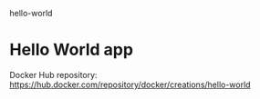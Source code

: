 hello-world
# Hello World app

Docker Hub repository: https://hub.docker.com/repository/docker/creations/hello-world
